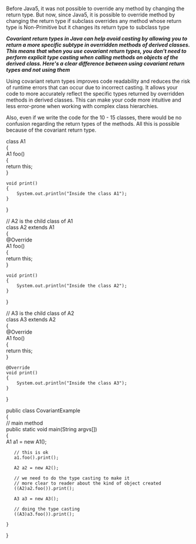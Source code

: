 Before Java5, it was not possible to override any method by changing the return type. But now, since Java5, it is possible to override method by changing the return type if subclass overrides any method whose return type is Non-Primitive but it changes its return type to subclass type

***Covariant return types in Java can help avoid casting by allowing you to return a more specific subtype in overridden methods of derived classes. This means that when you use covariant return types, you don't need to perform explicit type casting when calling methods on objects of the derived class. Here's a clear difference between using covariant return types and not using them***

Using covariant return types improves code readability and reduces the risk of runtime errors that can occur due to incorrect casting. It allows your code to more accurately reflect the specific types returned by overridden methods in derived classes. This can make your code more intuitive and less error-prone when working with complex class hierarchies.

 Also, even if we write the code for the 10 - 15 classes, there would be no confusion regarding the return types of the methods. All this is possible because of the covariant return type.

class A1  
{  
    A1 foo()  
    {  
        return this;  
    }  
      
    void print()  
    {  
        System.out.println("Inside the class A1");  
    }  
}  
  
  
// A2 is the child class of A1  
class A2 extends A1  
{  
    @Override  
    A1 foo()  
    {  
        return this;  
    }  
      
    void print()  
    {  
        System.out.println("Inside the class A2");  
    }  
}  
  
// A3 is the child class of A2  
class A3 extends A2  
{  
    @Override  
    A1 foo()  
    {  
        return this;  
    }  
      
    @Override  
    void print()  
    {  
        System.out.println("Inside the class A3");  
    }  
}  
  
public class CovariantExample  
{  
    // main method  
    public static void main(String argvs[])  
    {  
       A1 a1 = new A1();  
         
       // this is ok  
       a1.foo().print();  
         
       A2 a2 = new A2();  
         
       // we need to do the type casting to make it   
       // more clear to reader about the kind of object created   
       ((A2)a2.foo()).print();  
         
       A3 a3 = new A3();  
         
       // doing the type casting  
       ((A3)a3.foo()).print();  
         
    }  
}  